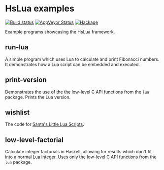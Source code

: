 HsLua examples
==============

[![Build status][GitHub Actions badge]][GitHub Actions]
[![AppVeyor Status]](https://ci.appveyor.com/project/tarleb/hslua-r2y18)
[![Hackage]](https://hackage.haskell.org/package/hslua-examples)

Example programs showcasing the HsLua framework.

[GitHub Actions badge]: https://img.shields.io/github/workflow/status/hslua/hslua/CI.svg?logo=github
[GitHub Actions]: https://github.com/hslua/hslua/actions
[AppVeyor Status]: https://ci.appveyor.com/api/projects/status/ldutrilgxhpcau94/branch/main?svg=true
[Hackage]: https://img.shields.io/hackage/v/hslua-core.svg

run-lua
-----------

A simple program which uses Lua to calculate and print Fibonacci
numbers. It demonstrates how a Lua script can be embedded and
executed.

print-version
-------------

Demonstrates the use of the the low-level C API functions from the
`lua` package. Prints the Lua version.

wishlist
----------

The code for [Santa's Little Lua Scripts][SLLS].

low-level-factorial
-------------------

Calculate integer factorials in Haskell, allowing for results
which don't fit into a normal Lua integer. Uses only the low-level
C API functions from the `lua` package.

[SLLS]: https://hslua.github.io/santas-little-lua-scripts.html
